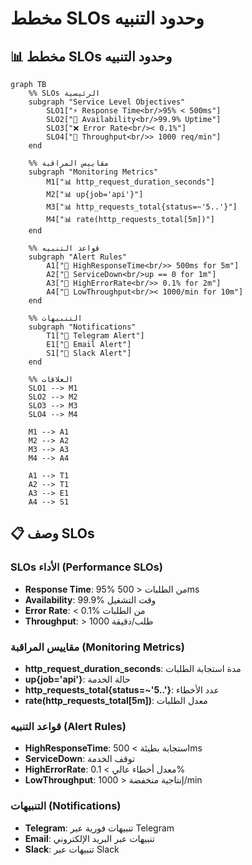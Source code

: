 # مخطط SLOs وحدود التنبيه

## 📊 مخطط SLOs وحدود التنبيه

```mermaid
graph TB
    %% SLOs الرئيسية
    subgraph "Service Level Objectives"
        SLO1["⚡ Response Time<br/>95% < 500ms"]
        SLO2["🎯 Availability<br/>99.9% Uptime"]
        SLO3["❌ Error Rate<br/>< 0.1%"]
        SLO4["🚀 Throughput<br/>> 1000 req/min"]
    end

    %% مقاييس المراقبة
    subgraph "Monitoring Metrics"
        M1["📊 http_request_duration_seconds"]
        M2["📊 up{job='api'}"]
        M3["📊 http_requests_total{status=~'5..'}"]
        M4["📊 rate(http_requests_total[5m])"]
    end

    %% قواعد التنبيه
    subgraph "Alert Rules"
        A1["🚨 HighResponseTime<br/>> 500ms for 5m"]
        A2["🚨 ServiceDown<br/>up == 0 for 1m"]
        A3["🚨 HighErrorRate<br/>> 0.1% for 2m"]
        A4["🚨 LowThroughput<br/>< 1000/min for 10m"]
    end

    %% التنبيهات
    subgraph "Notifications"
        T1["📱 Telegram Alert"]
        E1["📧 Email Alert"]
        S1["🔔 Slack Alert"]
    end

    %% العلاقات
    SLO1 --> M1
    SLO2 --> M2
    SLO3 --> M3
    SLO4 --> M4

    M1 --> A1
    M2 --> A2
    M3 --> A3
    M4 --> A4

    A1 --> T1
    A2 --> T1
    A3 --> E1
    A4 --> S1
```

## 📋 وصف SLOs

### SLOs الأداء (Performance SLOs)

- **Response Time**: 95% من الطلبات < 500ms
- **Availability**: 99.9% وقت التشغيل
- **Error Rate**: < 0.1% من الطلبات
- **Throughput**: > 1000 طلب/دقيقة

### مقاييس المراقبة (Monitoring Metrics)

- **http_request_duration_seconds**: مدة استجابة الطلبات
- **up{job='api'}**: حالة الخدمة
- **http_requests_total{status=~'5..'}**: عدد الأخطاء
- **rate(http_requests_total[5m])**: معدل الطلبات

### قواعد التنبيه (Alert Rules)

- **HighResponseTime**: استجابة بطيئة > 500ms
- **ServiceDown**: توقف الخدمة
- **HighErrorRate**: معدل أخطاء عالي > 0.1%
- **LowThroughput**: إنتاجية منخفضة < 1000/min

### التنبيهات (Notifications)

- **Telegram**: تنبيهات فورية عبر Telegram
- **Email**: تنبيهات عبر البريد الإلكتروني
- **Slack**: تنبيهات عبر Slack

